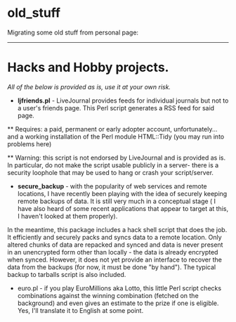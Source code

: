 old_stuff
=========

Migrating some old stuff from personal page:

---------------------

# Hacks and Hobby projects.

_All of the below is provided as is, use it at your own risk._

* **ljfriends.pl** - LiveJournal provides feeds for individual journals but not to a user's friends page. This Perl script generates a RSS feed for said page.

** Requires: a paid, permanent or early adopter account, unfortunately... and a working installation of the Perl module HTML::Tidy (you may run into problems here)

** Warning: this script is not endorsed by LiveJournal and is provided as is. In particular, do not make the script usable publicly in a server- there is a security loophole that may be used to hang or crash your script/server.

* **secure_backup** - with the popularity of web services and remote locations, I have recently been playing with the idea of securely keeping remote backups of data. It is still very much in a conceptual stage ( I have also heard of some recent applications that appear to target at this, I haven't looked at them properly).

In the meantime, this package includes a hack shell script that does the job. It efficiently and securely packs and syncs data to a remote location. Only altered chunks of data are repacked and synced and data is never present in an unencrypted form other than locally - the data is already encrypted when synced. However, it does not yet provide an interface to recover the data from the backups (for now, it must be done "by hand").
The typical backup to tarballs script is also included.

* euro.pl - if you play EuroMillions aka Lotto, this little Perl script checks combinations against the winning combination (fetched on the background) and even gives an estimate to the prize if one is eligible. Yes, I'll translate it to English at some point.
